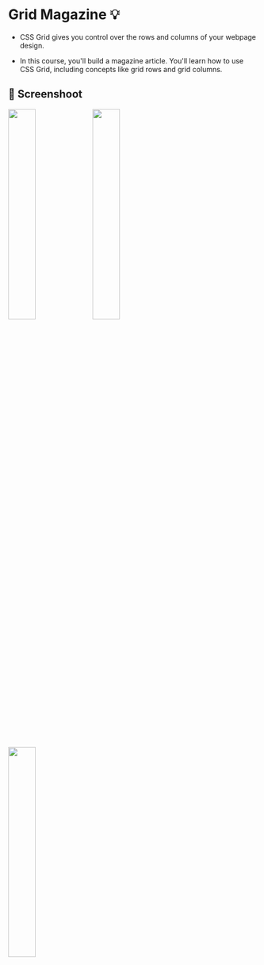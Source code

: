# Grid Magazine :bulb: 

- CSS Grid gives you control over the rows and columns of your webpage design.

- In this course, you'll build a magazine article. You'll learn how to use CSS Grid, including concepts like grid rows and grid columns.

## :camera_flash: Screenshoot

<img src='https://github.com/Hager-elhwarii/Responsive-Web-Design-FreeCodeCamp/assets/80959882/7fd5e8c8-cab5-48e8-81fd-9d45c324dfcb' width='33%'/>
<img src='https://github.com/Hager-elhwarii/Responsive-Web-Design-FreeCodeCamp/assets/80959882/0692d4b1-e80b-4926-b541-86822be00efa' width='33%'/>
<img src='https://github.com/Hager-elhwarii/Responsive-Web-Design-FreeCodeCamp/assets/80959882/3149d1fb-1d62-45f6-a83f-b2cd31ccb46f' width='33%'/>